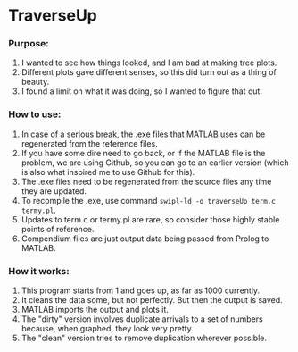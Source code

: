 # TraverseUp

### Purpose:
1. I wanted to see how things looked, and I am bad at making tree plots. 
2. Different plots gave different senses, so this did turn out as a thing of beauty.
3. I found a limit on what it was doing, so I wanted to figure that out.

### How to use:
1. In case of a serious break, the .exe files that MATLAB uses can be regenerated from the reference files.
2. If you have some dire need to go back, or if the MATLAB file is the problem, we are using Github, so you can go to an earlier version (which is also what inspired me to use Github for this).
3. The .exe files need to be regenerated from the source files any time they are updated.
4. To recompile the .exe, use command `swipl-ld -o traverseUp term.c termy.pl`.
5. Updates to term.c or termy.pl are rare, so consider those highly stable points of reference.
6. Compendium files are just output data being passed from Prolog to MATLAB.

### How it works:
1. This program starts from 1 and goes up, as far as 1000 currently.
2. It cleans the data some, but not perfectly. But then the output is saved.
3. MATLAB imports the output and plots it.
4. The "dirty" version involves duplicate arrivals to a set of numbers because, when graphed, they look very pretty.
5. The "clean" version tries to remove duplication wherever possible.
